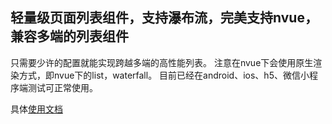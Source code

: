## 轻量级页面列表组件，支持瀑布流，完美支持nvue，兼容多端的列表组件
只需要少许的配置就能实现跨越多端的高性能列表。
注意在nvue下会使用原生渲染方式，即nvue下的list，waterfall。
目前已经在android、ios、h5、微信小程序端测试可正常使用。

具体[使用文档]()
